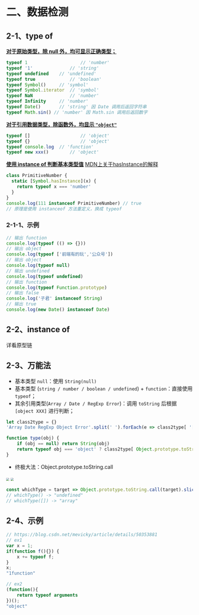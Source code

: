 





# 二、数据检测

## 2-1、type of

**<u>对于原始类型，除 null 外，均可显示正确类型；</u>**

```js
typeof 1 					// 'number'
typeof '1' 				// 'string'
typeof undefined 	// 'undefined'
typeof true 			// 'boolean'
typeof Symbol() 	// 'symbol'
typeof Symbol.iterator 	// 'symbol'
typeof NaN 				// 'number'
typeof Infinity 	// 'number'
typeof Date() 		// 'string' 因 Date 调用后返回字符串
typeof Math.sin() // 'number' 因 Math.sin 调用后返回数字
```

**<u>对于引用数据类型，除函数外，均显示 `"object"`</u>**

```js
typeof [] 					// 'object'
typeof {} 					// 'object'
typeof console.log 	// 'function'
typeof new xxx() 		// 'object'
```

**<u>使用 instance of 判断基本类型值</u>** [MDN上关于hasInstance的解释](https://developer.mozilla.org/zh-CN/docs/Web/JavaScript/Reference/Global_Objects/Symbol/hasInstance)

```js
class PrimitiveNumber {
  static [Symbol.hasInstance](x) {
    return typeof x === 'number'
  }
}
console.log(111 instanceof PrimitiveNumber) // true
// 原理是使用 instanceof 方法重定义，换成 typeof
```

### 2-1-1、示例

```js
// 输出 function
console.log(typeof (() => {}))
// 输出 object
console.log(typeof ['前端有的玩','公众号'])
// 输出 object
console.log(typeof null)
// 输出 undefined
console.log(typeof undefined)
// 输出 function 
console.log(typeof Function.prototype)
// 输出 false
console.log('子君' instanceof String)
// 输出 true
console.log(new Date() instanceof Date)
```



## 2-2、instance of

详看原型链



## 2-3、万能法

- 基本类型 `null`：使用 `String(null)`
- 基本类型 (`string / number / boolean / undefined`) + `function`：直接使用 `typeof`；
- 其余引用类型(`Array / Date / RegExp Error`)：调用 `toString` 后根据 `[object XXX]` 进行判断；

```js
let class2type = {}
'Array Date RegExp Object Error'.split(' ').forEach(e => class2type[ '[object ' + e + ']' ] = e.toLowerCase()) 

function type(obj) {
    if (obj == null) return String(obj)
    return typeof obj === 'object' ? class2type[ Object.prototype.toString.call(obj) ] || 'object' : typeof obj
}
```

- 终极大法：Object.prototype.toString.call

<img src="https://leibnize-picbed.oss-cn-shenzhen.aliyuncs.com/img/20200919145911.png" style="zoom:50%;" align="" />

<img src="https://leibnize-picbed.oss-cn-shenzhen.aliyuncs.com/img/20200919145912.png" style="zoom:50%;" align="" />

```js
const whichType = target => Object.prototype.toString.call(target).slice(8, -1).toLowerCase()
// whichType() -> "undefined"
// whichType([]) -> "array"
```



## 2-4、示例

```js
// https://blog.csdn.net/mevicky/article/details/50353881
// ex1
var x = 1;
if(function f(){}) {
	x += typeof f;
}
x;
"1function"

// ex2
(function(){
	return typeof arguments
})();
"object"
```

